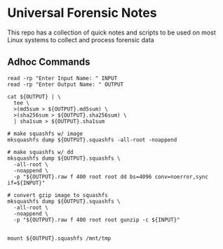 # Universal Forensic Notes

This repo has a collection of quick notes and scripts to be used
on most Linux systems to collect and process forensic data

## Adhoc Commands

```
read -rp "Enter Input Name: " INPUT
read -rp "Enter Output Name: " OUTPUT

cat ${OUTPUT} | \
  tee \
  >(md5sum > ${OUTPUT}.md5sum) \
  >(sha256sum > ${OUTPUT}.sha256sum) \
  | sha1sum > ${OUTPUT}.sha1sum

# make squashfs w/ image
mksquashfs dump ${OUTPUT}.squashfs -all-root -noappend

# make squashfs w/ dd
mksquashfs dump ${OUTPUT}.squashfs \
  -all-root \
  -noappend \
  -p "${OUTPUT}.raw f 400 root root dd bs=4096 conv=noerror,sync if=${INPUT}"

# convert gzip image to squashfs
mksquashfs dump ${OUTPUT}.squashfs \
  -all-root \
  -noappend \
  -p "${OUTPUT}.raw f 400 root root gunzip -c ${INPUT}"


mount ${OUTPUT}.squashfs /mnt/tmp
```
